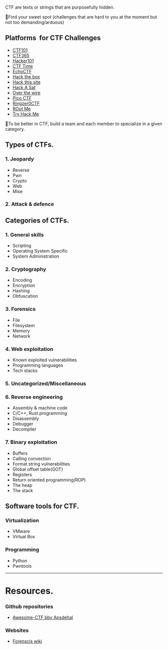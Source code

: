 CTF are texts or strings that are purposefully hidden.

📌Find your sweet spot (challenges that are hard to you at the moment but not too demanding/arduous)


## Platforms  for CTF Challenges  

- [CTF101](ctf101.org)
- [CTF365](ctf365.com)
- [Hacker101](ctf.hacker101.com)
- [CTF Time](CTFtime.com)
- [EchoCTF](https://echoctf.com)
- [Hack the box](https://hackthebox.com)
- [Hack this site](Hackthissite.org)
- [Hack A Sat](hackasat.com)
- [Over the wire](OverTheWire.org)
- [Pico CTF](play.picoctf.org)
- [Ringzer0CTF](https://ringzer0ctf.com)
- [ROot Me](https://root-Me.org)
- [Try Hack Me](https://tryhackMe.com)
 



📌To be better in CTF, build a team and each member to specialize in a given category.
         
## Types of CTFs.

### 1. Jeopardy 
- Reverse
- Pwn
- Crypto
- Web
- Mise

### 2. Attack & defence


## Categories of CTFs.

### 1. General skills
- Scripting
- Operating System Specific
- System Administration

### 2. Cryptography 
- Encoding 
- Encryption 
- Hashing
- Obfuscation 

### 3. Forensics
- File
- Filesystem
- Memory
- Network

### 4. Web exploitation
- Known exploited vulnerabilities 
- Programming languages 
- Tech stacks 

### 5. Uncategorized/Miscellaneous 

### 6. Reverse engineering 
- Assembly & machine code 
- C/C++, Rust programming 
- Disassembly 
- Debugger 
- Decompiler 

### 7. Binary exploitation 
- Buffers
- Calling convection
- Format string vulnerabilities 
- Global offset table(GOT)
- Registers
- Return oriented programming(ROP)
- The heap
- The stack

## Software tools for CTF.

### Virtualization 
- VMware
- Virtual Box 

### Programming 
- Python 
- Pwntools


------------------------------------

# Resources.

### Github repositories

- [Awesome-CTF bby Apsdehal](https://github.com/apsdehal/awesome-ctf)

### Websites

- [Forenscis wiki](https://forensics.wiki)








